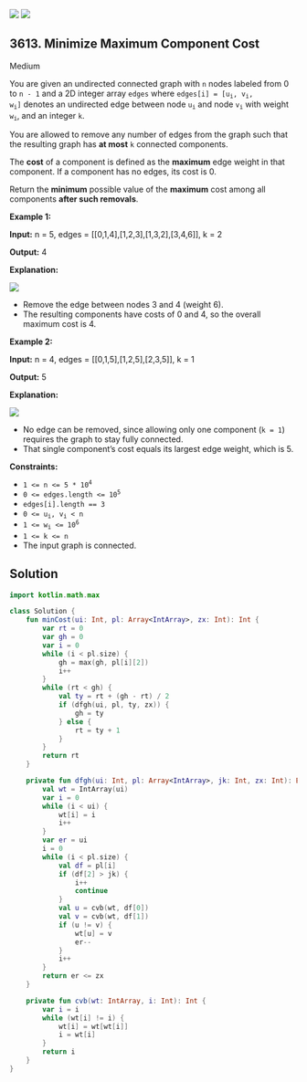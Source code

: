 [![](https://img.shields.io/github/stars/javadev/LeetCode-in-Kotlin?label=Stars&style=flat-square)](https://github.com/javadev/LeetCode-in-Kotlin)
[![](https://img.shields.io/github/forks/javadev/LeetCode-in-Kotlin?label=Fork%20me%20on%20GitHub%20&style=flat-square)](https://github.com/javadev/LeetCode-in-Kotlin/fork)

## 3613\. Minimize Maximum Component Cost

Medium

You are given an undirected connected graph with `n` nodes labeled from 0 to `n - 1` and a 2D integer array `edges` where <code>edges[i] = [u<sub>i</sub>, v<sub>i</sub>, w<sub>i</sub>]</code> denotes an undirected edge between node <code>u<sub>i</sub></code> and node <code>v<sub>i</sub></code> with weight <code>w<sub>i</sub></code>, and an integer `k`.

You are allowed to remove any number of edges from the graph such that the resulting graph has **at most** `k` connected components.

The **cost** of a component is defined as the **maximum** edge weight in that component. If a component has no edges, its cost is 0.

Return the **minimum** possible value of the **maximum** cost among all components **after such removals**.

**Example 1:**

**Input:** n = 5, edges = \[\[0,1,4],[1,2,3],[1,3,2],[3,4,6]], k = 2

**Output:** 4

**Explanation:**

![](https://assets.leetcode.com/uploads/2025/04/19/minimizemaximumm.jpg)

*   Remove the edge between nodes 3 and 4 (weight 6).
*   The resulting components have costs of 0 and 4, so the overall maximum cost is 4.

**Example 2:**

**Input:** n = 4, edges = \[\[0,1,5],[1,2,5],[2,3,5]], k = 1

**Output:** 5

**Explanation:**

![](https://assets.leetcode.com/uploads/2025/04/19/minmax2.jpg)

*   No edge can be removed, since allowing only one component (`k = 1`) requires the graph to stay fully connected.
*   That single component’s cost equals its largest edge weight, which is 5.

**Constraints:**

*   <code>1 <= n <= 5 * 10<sup>4</sup></code>
*   <code>0 <= edges.length <= 10<sup>5</sup></code>
*   `edges[i].length == 3`
*   <code>0 <= u<sub>i</sub>, v<sub>i</sub> < n</code>
*   <code>1 <= w<sub>i</sub> <= 10<sup>6</sup></code>
*   `1 <= k <= n`
*   The input graph is connected.

## Solution

```kotlin
import kotlin.math.max

class Solution {
    fun minCost(ui: Int, pl: Array<IntArray>, zx: Int): Int {
        var rt = 0
        var gh = 0
        var i = 0
        while (i < pl.size) {
            gh = max(gh, pl[i][2])
            i++
        }
        while (rt < gh) {
            val ty = rt + (gh - rt) / 2
            if (dfgh(ui, pl, ty, zx)) {
                gh = ty
            } else {
                rt = ty + 1
            }
        }
        return rt
    }

    private fun dfgh(ui: Int, pl: Array<IntArray>, jk: Int, zx: Int): Boolean {
        val wt = IntArray(ui)
        var i = 0
        while (i < ui) {
            wt[i] = i
            i++
        }
        var er = ui
        i = 0
        while (i < pl.size) {
            val df = pl[i]
            if (df[2] > jk) {
                i++
                continue
            }
            val u = cvb(wt, df[0])
            val v = cvb(wt, df[1])
            if (u != v) {
                wt[u] = v
                er--
            }
            i++
        }
        return er <= zx
    }

    private fun cvb(wt: IntArray, i: Int): Int {
        var i = i
        while (wt[i] != i) {
            wt[i] = wt[wt[i]]
            i = wt[i]
        }
        return i
    }
}
```
